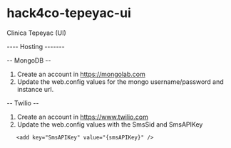 hack4co-tepeyac-ui
==================

Clinica Tepeyac (UI)


---- Hosting -------


-- MongoDB --
1.  Create an account in https://mongolab.com
2.  Update the web.config values for the mongo username/password and instance url.
    <connectionStrings>
      	<add name="MongoDB" connectionString="mongodb://{userName}:{password}@{url}:{port}/{databaseName}" />
    </connectionStrings>


-- Twilio --

1.  Create an account in https://www.twilio.com
2.  Update the web.config values with the SmsSid and SmsAPIKey
```<add key="SmsSid" value="{smsSid}" />
   <add key="SmsAPIKey" value="{smsAPIKey}" />
```
